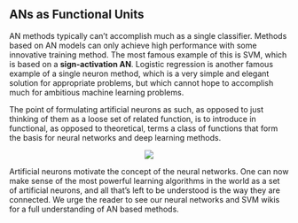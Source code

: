 ## ANs as Functional Units

AN methods typically can’t accomplish much as a single classifier. Methods based on AN models can only achieve high performance with some innovative training method. The most famous example of this is SVM, which is based on a **sign-activation AN**. Logistic regression is another famous example of a single neuron method, which is a very simple and elegant solution for appropriate problems, but which cannot hope to accomplish much for ambitious machine learning problems.

The point of formulating artificial neurons as such, as opposed to just thinking of them as a loose set of related function, is to introduce in functional, as opposed to theoretical, terms a class of functions that form the basis for neural networks and deep learning methods. 

<p align="center">
  <img src="/assets/image8.png" />
</p>

Artificial neurons motivate the concept of the neural networks. One can now make sense of the most powerful learning algorithms in the world as a set of artificial neurons, and all that’s left to be understood is the way they are connected. We urge the reader to see our neural networks and SVM wikis for a full understanding of AN based methods.
